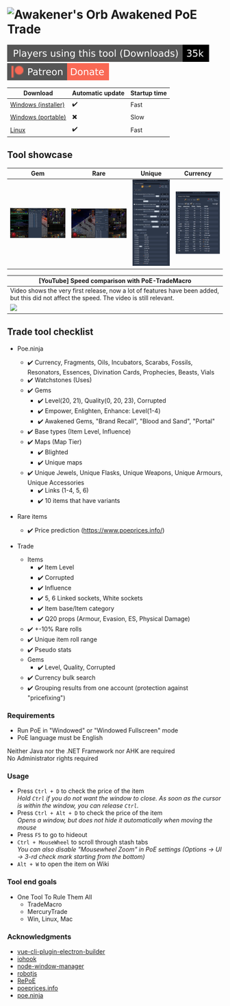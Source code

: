 # ![Awakener's Orb](https://web.poecdn.com/image/Art/2DItems/Currency/TransferOrb.png) Awakened PoE Trade

![](./showcase/total-000-flat-square.svg)
![](./showcase/Patreon-Donate-F96854-style-flat-square-logo-patreon.svg)


| Download | Automatic update | Startup time |
|----------|------------------|--------------|
| [Windows (installer)](https://github.com/SnosMe/awakened-poe-trade/releases/download/v0.11.0/Awakened-PoE-Trade-Setup-0.11.0.exe) | :heavy_check_mark: | Fast |
| [Windows (portable)](https://github.com/SnosMe/awakened-poe-trade/releases/download/v0.11.0/Awakened-PoE-Trade-0.11.0.exe) | :heavy_multiplication_x: | Slow |
| [Linux](https://github.com/SnosMe/awakened-poe-trade/releases/download/v0.11.0/Awakened-PoE-Trade-0.11.0.AppImage) | :heavy_check_mark: | Fast |

## Tool showcase

| Gem | Rare | Unique | Currency |
|-----|------|--------|----------|
| ![](./showcase/gem.png?raw=true) | ![](./showcase/rare.png?raw=true) | ![](./showcase/unique.png?raw=true) | ![](./showcase/currency.png?raw=true) |

| [YouTube] Speed comparison with PoE-TradeMacro |
|-----|
| Video shows the very first release, now a lot of features have been added, but this did not affect the speed. The video is still relevant. |
| [![](http://img.youtube.com/vi/PCohkEmWRT8/0.jpg)](http://www.youtube.com/watch?v=PCohkEmWRT8 "") |

## Trade tool checklist

- Poe.ninja
  - :heavy_check_mark: Currency, Fragments, Oils, Incubators, Scarabs, Fossils, Resonators, Essences, Divination Cards, Prophecies, Beasts, Vials
  - :heavy_check_mark: Watchstones (Uses)
  - :heavy_check_mark: Gems
    - :heavy_check_mark: Level(20, 21), Quality(0, 20, 23), Corrupted
    - :heavy_check_mark: Empower, Enlighten, Enhance: Level(1-4)
    - :heavy_check_mark: Awakened Gems, "Brand Recall", "Blood and Sand", "Portal"
  - :heavy_check_mark: Base types (Item Level, Influence)
  - :heavy_check_mark: Maps (Map Tier)
    - :heavy_check_mark: Blighted
    - :heavy_check_mark: Unique maps
  - :heavy_check_mark: Unique Jewels, Unique Flasks, Unique Weapons, Unique Armours, Unique Accessories
    - :heavy_check_mark: Links (1-4, 5, 6)
    - :heavy_check_mark: 10 items that have variants

- Rare items
  - :heavy_check_mark: Price prediction (https://www.poeprices.info/)

- Trade
  - Items
    - :heavy_check_mark: Item Level
    - :heavy_check_mark: Corrupted
    - :heavy_check_mark: Influence
    - :heavy_check_mark: 5, 6 Linked sockets, White sockets
    - :heavy_check_mark: Item base/Item category
    - :heavy_check_mark: Q20 props (Armour, Evasion, ES, Physical Damage)
  - :heavy_check_mark: +-10% Rare rolls
  - :heavy_check_mark: Unique item roll range
  - :heavy_check_mark: Pseudo stats
  - Gems
    - :heavy_check_mark: Level, Quality, Corrupted
  - :heavy_check_mark: Currency bulk search
  - :heavy_check_mark: Grouping results from one account (protection against "pricefixing")

### Requirements

- Run PoE in "Windowed" or "Windowed Fullscreen" mode
- PoE language must be English

Neither Java nor the .NET Framework nor AHK are required\
No Administrator rights required

### Usage
- Press `Ctrl + D` to check the price of the item\
  *Hold `Ctrl` if you do not want the window to close. As soon as the cursor is within the window, you can release `Ctrl`.*
- Press `Ctrl + Alt + D` to check the price of the item\
  *Opens a window, but does not hide it automatically when moving the mouse*
- Press `F5` to go to hideout
- `Ctrl + MouseWheel` to scroll through stash tabs\
  *You can also disable "Mousewheel Zoom" in PoE settings (Options -> UI -> 3-rd check mark starting from the bottom)*
- `Alt + W` to open the item on Wiki

### Tool end goals
- One Tool To Rule Them All
  - TradeMacro
  - MercuryTrade
  - Win, Linux, Mac

### Acknowledgments

- [vue-cli-plugin-electron-builder](https://github.com/nklayman/vue-cli-plugin-electron-builder)
- [iohook](https://github.com/wilix-team/iohook)
- [node-window-manager](https://github.com/sentialx/node-window-manager)
- [robotjs](https://github.com/octalmage/robotjs)
- [RePoE](https://github.com/brather1ng/RePoE)
- [poeprices.info](https://www.poeprices.info/)
- [poe.ninja](https://poe.ninja/)
